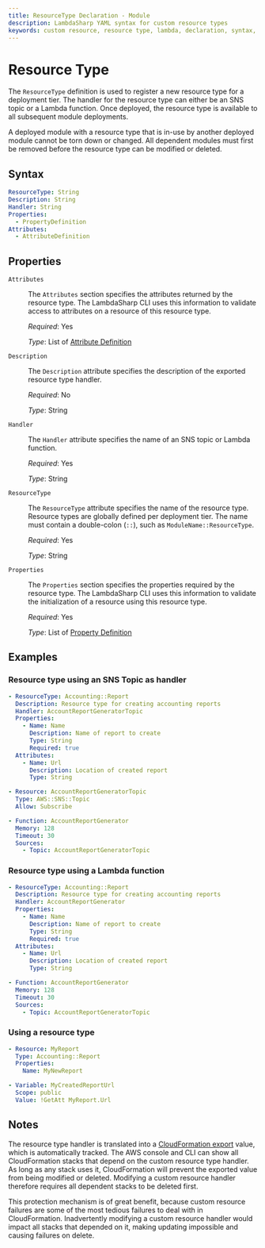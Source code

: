 ```yaml
---
title: ResourceType Declaration - Module
description: LambdaSharp YAML syntax for custom resource types
keywords: custom resource, resource type, lambda, declaration, syntax, yaml, cloudformation
---
```

# Resource Type

The `ResourceType` definition is used to register a new resource type for a deployment tier. The handler for the resource type can either be an SNS topic or a Lambda function. Once deployed, the resource type is available to all subsequent module deployments.

A deployed module with a resource type that is in-use by another deployed module cannot be torn down or changed. All dependent modules must first be removed before the resource type can be modified or deleted.

## Syntax

```yaml
ResourceType: String
Description: String
Handler: String
Properties:
  - PropertyDefinition
Attributes:
  - AttributeDefinition
```

## Properties

<dl>

<dt><code>Attributes</code></dt>
<dd>

The <code>Attributes</code> section specifies the attributes returned by the resource type. The LambdaSharp CLI uses this information to validate access to attributes on a resource of this resource type.

<i>Required</i>: Yes

<i>Type</i>: List of [Attribute Definition](Module-ResourceType-Attribute.md)
</dd>

<dt><code>Description</code></dt>
<dd>

The <code>Description</code> attribute specifies the description of the exported resource type handler.

<i>Required</i>: No

<i>Type</i>: String
</dd>

<dt><code>Handler</code></dt>
<dd>

The <code>Handler</code> attribute specifies the name of an SNS topic or Lambda function.

<i>Required</i>: Yes

<i>Type</i>: String
</dd>

<dt><code>ResourceType</code></dt>
<dd>

The <code>ResourceType</code> attribute specifies the name of the resource type. Resource types are globally defined per deployment tier. The name must contain a double-colon (<code>::</code>), such as <code>ModuleName::ResourceType</code>.

<i>Required</i>: Yes

<i>Type</i>: String
</dd>

<dt><code>Properties</code></dt>
<dd>

The <code>Properties</code> section specifies the properties required by the resource type. The LambdaSharp CLI uses this information to validate the initialization of a resource using this resource type.

<i>Required</i>: Yes

<i>Type</i>: List of [Property Definition](Module-ResourceType-Property.md)
</dd>

</dl>

## Examples

### Resource type using an SNS Topic as handler

```yaml
- ResourceType: Accounting::Report
  Description: Resource type for creating accounting reports
  Handler: AccountReportGeneratorTopic
  Properties:
    - Name: Name
      Description: Name of report to create
      Type: String
      Required: true
  Attributes:
    - Name: Url
      Description: Location of created report
      Type: String

- Resource: AccountReportGeneratorTopic
  Type: AWS::SNS::Topic
  Allow: Subscribe

- Function: AccountReportGenerator
  Memory: 128
  Timeout: 30
  Sources:
    - Topic: AccountReportGeneratorTopic
```

### Resource type using a Lambda function

```yaml
- ResourceType: Accounting::Report
  Description: Resource type for creating accounting reports
  Handler: AccountReportGenerator
  Properties:
    - Name: Name
      Description: Name of report to create
      Type: String
      Required: true
  Attributes:
    - Name: Url
      Description: Location of created report
      Type: String

- Function: AccountReportGenerator
  Memory: 128
  Timeout: 30
  Sources:
    - Topic: AccountReportGeneratorTopic
```

### Using a resource type

```yaml
- Resource: MyReport
  Type: Accounting::Report
  Properties:
    Name: MyNewReport

- Variable: MyCreatedReportUrl
  Scope: public
  Value: !GetAtt MyReport.Url
```

## Notes

The resource type handler is translated into a [CloudFormation export](https://docs.aws.amazon.com/AWSCloudFormation/latest/UserGuide/using-cfn-stack-exports.html) value, which is automatically tracked. The AWS console and CLI can show all CloudFormation stacks that depend on the custom resource type handler. As long as any stack uses it, CloudFormation will prevent the exported value from being modified or deleted. Modifying a custom resource handler therefore requires all dependent stacks to be deleted first.

This protection mechanism is of great benefit, because custom resource failures are some of the most tedious failures to deal with in CloudFormation. Inadvertently modifying a custom resource handler would impact all stacks that depended on it, making updating impossible and causing failures on delete.
